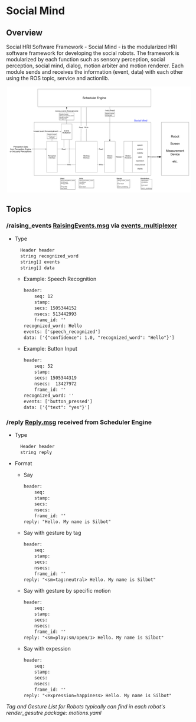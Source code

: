 # Social Mind
## Overview

Social HRI Software Framework - Social Mind - is the modularized HRI software framework for developing the social robots. The framework is modularized by each function such as sensory perception, social perception, social mind, dialog, motion arbiter and motion renderer. Each module sends and receives the information (event, data) with each other using the ROS topic, service and actionlib.

<center><a href="./doc/social_mind_block_diagram.png"><img src="./doc/social_mind_block_diagram.png" width="500px"></a></center>


## Topics

### /raising_events [RaisingEvents.msg] via [events_multiplexer](./events_multiplexer)

* Type

        Header header
        string recognized_word
        string[] events
        string[] data

  * Example: Speech Recognition

        header:
            seq: 12
            stamp:
            secs: 1505344152
            nsecs: 513442993
            frame_id: ''
        recognized_word: Hello
        events: ['speech_recognized']
        data: ['{"confidence": 1.0, "recognized_word": "Hello"}']

  * Example: Button Input

        header:
            seq: 52
            stamp:
            secs: 1505344319
            nsecs:  13427972
            frame_id: ''
        recognized_word: ''
        events: ['button_pressed']
        data: ['{"text": "yes"}']


### /reply [Reply.msg] received from Scheduler Engine

* Type

        Header header
        string reply

* Format

  * Say

        header:
            seq:
            stamp:
            secs:
            nsecs:
            frame_id: ''
        reply: "Hello. My name is Silbot"

  * Say with gesture by tag

        header:
            seq:
            stamp:
            secs:
            nsecs:
            frame_id: ''
        reply: "<sm=tag:neutral> Hello. My name is Silbot"

  * Say with gesture by specific motion

        header:
            seq:
            stamp:
            secs:
            nsecs:
            frame_id: ''
        reply: "<sm=play:sm/open/1> Hello. My name is Silbot"

  * Say with expession

        header:
            seq:
            stamp:
            secs:
            nsecs:
            frame_id: ''
        reply: "<expression=happiness> Hello. My name is Silbot"


_Tag and Gesture List for Robots typically can find in each robot's render_gesutre package: motions.yaml_


[RaisingEvents.msg]: https://raw.githubusercontent.com/byeongkyu/social_mind/master/mind_msgs/msg/RaisingEvents.msg

[Reply.msg]: https://raw.githubusercontent.com/byeongkyu/social_mind/master/mind_msgs/msg/Reply.msg

